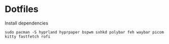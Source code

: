 # Dotfiles
Install dependencies
```
sudo pacman -S hyprland hyprpaper bspwm sxhkd polybar feh waybar picom kitty fastfetch rofi

